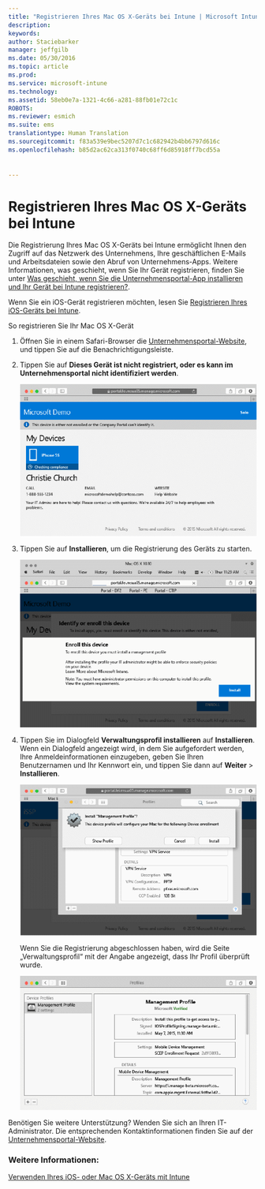 ```yaml
---
title: "Registrieren Ihres Mac OS X-Geräts bei Intune | Microsoft Intune"
description: 
keywords: 
author: Staciebarker
manager: jeffgilb
ms.date: 05/30/2016
ms.topic: article
ms.prod: 
ms.service: microsoft-intune
ms.technology: 
ms.assetid: 58eb0e7a-1321-4c66-a281-88fb01e72c1c
ROBOTS: 
ms.reviewer: esmich
ms.suite: ems
translationtype: Human Translation
ms.sourcegitcommit: f83a539e9bec5207d7c1c682942b4bb6797d616c
ms.openlocfilehash: b85d2ac62ca313f0740c68ff6d85918ff7bcd55a


---
```



# Registrieren Ihres Mac OS X-Geräts bei Intune

Die Registrierung Ihres Mac OS X-Geräts bei Intune ermöglicht Ihnen den Zugriff auf das Netzwerk des Unternehmens, Ihre geschäftlichen E-Mails und Arbeitsdateien sowie den Abruf von Unternehmens-Apps. Weitere Informationen, was geschieht, wenn Sie Ihr Gerät registrieren, finden Sie unter [Was geschieht, wenn Sie die Unternehmensportal-App installieren und Ihr Gerät bei Intune registrieren?](what-happens-if-you-install-the-company-portal-app-and-enroll-your-device-in-intune-ios.md).

Wenn Sie ein iOS-Gerät registrieren möchten, lesen Sie [Registrieren Ihres iOS-Geräts bei Intune](enroll-your-device-in-intune-ios.md).


So registrieren Sie Ihr Mac OS X-Gerät

1.  Öffnen Sie in einem Safari-Browser die [Unternehmensportal-Website](https://portal.manage.microsoft.com), und tippen Sie auf die Benachrichtigungsleiste.

2.  Tippen Sie auf **Dieses Gerät ist nicht registriert, oder es kann im Unternehmensportal nicht identifiziert werden**.

    ![device-not-enrolled](./media/1-macosx-enroll-tap-enroll.png) 

3.  Tippen Sie auf **Installieren**, um die Registrierung des Geräts zu starten.

    ![tap-install-to-enroll](./media/2-macosx-enroll--install-button.png) 

4.  Tippen Sie im Dialogfeld **Verwaltungsprofil installieren** auf **Installieren**. Wenn ein Dialogfeld angezeigt wird, in dem Sie aufgefordert werden, Ihre Anmeldeinformationen einzugeben, geben Sie Ihren Benutzernamen und Ihr Kennwort ein, und tippen Sie dann auf **Weiter** &gt; **Installieren**.

    ![install-management-profile](./media/3-macosx-enroll-tap-install.png) 

    Wenn Sie die Registrierung abgeschlossen haben, wird die Seite „Verwaltungsprofil“ mit der Angabe angezeigt, dass Ihr Profil überprüft wurde.

    ![management-profile-verified](./media/4-macosx-enroll-done.png) 

Benötigen Sie weitere Unterstützung? Wenden Sie sich an Ihren IT-Administrator. Die entsprechenden Kontaktinformationen finden Sie auf der [Unternehmensportal-Website](http://portal.manage.microsoft.com).

### Weitere Informationen:
[Verwenden Ihres iOS- oder Mac OS X-Geräts mit Intune](using-your-ios-or-mac-os-x-device-with-intune.md)


<!--HONumber=Jul16_HO1-->


